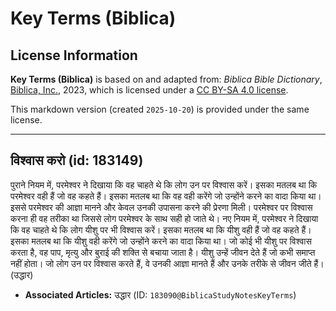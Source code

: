 # Key Terms (Biblica)

## License Information

**Key Terms (Biblica)** is based on and adapted from: _Biblica Bible Dictionary_, [Biblica, Inc.](https://www.biblica.com/), 2023, which is licensed under a [CC BY-SA 4.0 license](https://creativecommons.org/licenses/by-sa/4.0/legalcode.en).

This markdown version (created `2025-10-20`) is provided under the same license.



--------------------------------

## विश्वास करो (id: 183149)

पुराने नियम में, परमेश्वर ने दिखाया कि वह चाहते थे कि लोग उन पर विश्वास करें। इसका मतलब था कि परमेश्वर वही हैं जो वह कहते हैं। इसका मतलब था कि वह वही करेंगे जो उन्होंने करने का वादा किया था। इससे परमेश्वर की आज्ञा मानने और केवल उनकी उपासना करने की प्रेरणा मिली। परमेश्वर पर विश्वास करना ही वह तरीका था जिससे लोग परमेश्वर के साथ सही हो जाते थे। नए नियम में, परमेश्वर ने दिखाया कि वह चाहते थे कि लोग यीशु पर भी विश्वास करें। इसका मतलब था कि यीशु वही हैं जो वह कहते हैं। इसका मतलब था कि यीशु वही करेंगे जो उन्होंने करने का वादा किया था। जो कोई भी यीशु पर विश्वास करता है, वह पाप, मृत्यु और बुराई की शक्ति से बचाया जाता है। यीशु उन्हें जीवन देते हैं जो कभी समाप्त नहीं होता। जो लोग उन पर विश्वास करते हैं, वे उनकी आज्ञा मानते हैं और उनके तरीके से जीवन जीते हैं। (उद्धार)

* **Associated Articles:** उद्धार (ID: `183090@BiblicaStudyNotesKeyTerms`)

